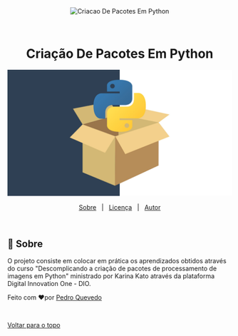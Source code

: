 <div align="center" id="top">
  <img src="./.github/pacote.jpg" alt="Criacao De Pacotes Em Python" />

  &#xa0;
</div>

<h1 align="center">Criação De Pacotes Em Python</h1>

<p align="center">
  <img alt="Principal linguagem do projeto" src="https://github.com/pehhc/Descomplicando-a-cria-o-de-pacotes-de-processamento-de-imagens-em-Python/blob/d562ad9f2fe9a728c01d55e058b2374dd28182b3/package.jpg">

</p>


<p align="center">
  <a href="#dart-sobre">Sobre</a> &#xa0; | &#xa0;
  <a href="#memo-licença">Licença</a> &#xa0; | &#xa0;
  <a href="https://github.com/pehhc" target="_blank">Autor</a>
</p>

<br>

## :dart: Sobre ##

O projeto consiste em colocar em prática os aprendizados obtidos através do curso "Descomplicando a criação de pacotes de processamento de imagens em Python" ministrado por Karina Kato através da plataforma Digital Innovation One - DIO.



Feito com :heart:por <a href = "https://github.com/pehhc" target="_blank">Pedro Quevedo </a>

&#xa0;

<a href="#top">Voltar para o topo</a>
